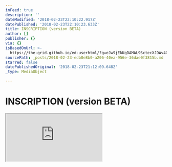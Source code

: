 ```yaml
---
inFeed: true
description: ''
dateModified: '2018-02-23T22:10:22.917Z'
datePublished: '2018-02-23T22:10:23.633Z'
title: INSCRIPTION (version BETA)
author: []
publisher: {}
via: {}
isBasedOnUrl: >-
  https://the-grid.github.io/ed-userhtml/?g=eJw9jEkKgDAMAL9SctecXJDWv4Qo2kIXmij6ew-KxxmGscLVFzV6l9WBrpdioJNeC2YhpeZImivvDVMs5LfkoBvGHoxUdrCrFpkQv6jlHDHIj9GnNgjMFt_l_AAbICht
sourcePath: _posts/2018-02-23-edb0e8b0-a206-40ea-956e-36dae0f3815b.md
starred: false
datePublishedOriginal: '2018-02-23T21:12:09.648Z'
_type: MediaObject

---
```

# INSCRIPTION (version BETA)

<iframe src="https://the-grid.github.io/ed-userhtml/?g=eJzNlEty1DAQhtfkFMKbgapRnAckKc-jKpsAVZBFBg7Qlns8nehVUjtkOFHukYvRHicwlcrAjsIr6e-n9Mk9zSZRZMXriLOC8Y7La7iFQS1UAwy68xySWWkDLgK1fla8Pz07KVROZlasmGOuyvLRad8EV17nX1tHfv86F_NpOaSc702XIbn53qtpQ7fKWMh5VoDFxNphztDis6po0aHnR6c-kwT28eRjt9148ZQNHZCVbiN3aWe2jVOh9tTTFy0YXAXbYJoV502SZlA9emVeW6lShyRWnaChLlfqON5NBqnyweNkGTzrTD-wOjwR02a7BEd2XanRF9llTAl4NFYjDTFa1HmdGV0v7C8uLhdf5RT6CtvOQurFBXh1kcAbyib0wlWoA29WC2wDqm-f-vVHtLfIZEBdYoe98rkz1ID6ILHNRsjgs5bytBxNHKSWvJZMHFylDhM69ZpcDInB8yRC05BvNYe42_i3YItLlgvaYU3Url4wF2WPte4ktX9iacBaaUWDYQp-F8zc1Y74NycwN20KnW-0CTakKrX1m8PTd2N1dHw2VgdvBzbfcdPHqBboo216Z_8xPdOlLCdSMZBnTNv398Lz_Hesj_7M-rm5oSw_nFwteUsedW2Dudl2GMCpntyBIBuokbXPpO3_T2ZDPT835uE-K5lhwi9KVXq4Tzgtaxkcw9OSEVRuZtBPrBW5Xw" height="150" style=""></iframe>
